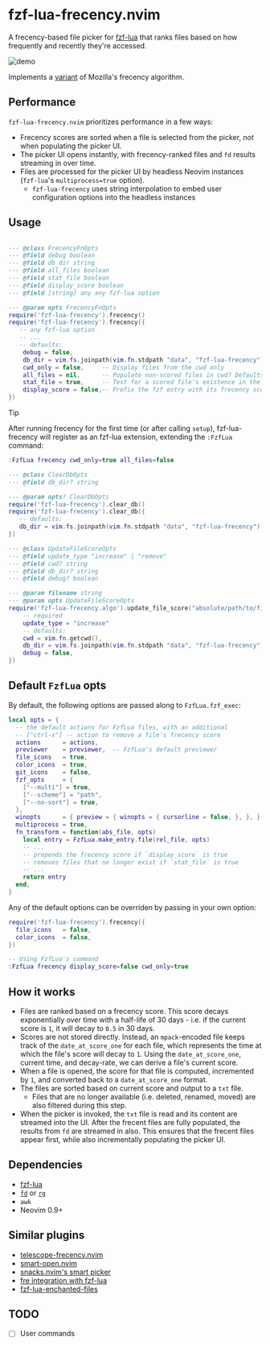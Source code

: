 # fzf-lua-frecency.nvim

A frecency-based file picker for [fzf-lua](https://github.com/ibhagwan/fzf-lua) that ranks files based on how frequently and recently they're accessed.

![demo](https://elanmed.dev/nvim-plugins/fzf-lua-frecency.png)

Implements a [variant](https://wiki.mozilla.org/User:Jesse/NewFrecency) of Mozilla's frecency algorithm.

## Performance
`fzf-lua-frecency.nvim` prioritizes performance in a few ways:

- Frecency scores are sorted when a file is selected from the picker, _not_ when populating the picker UI.
- The picker UI opens instantly, with frecency-ranked files and `fd` results streaming in over time.
- Files are processed for the picker UI by headless Neovim instances (`fzf-lua`'s `multiprocess=true` option). 
  - `fzf-lua-frecency` uses string interpolation to embed user configuration options into the headless instances

## Usage

```lua

--- @class FrecencyFnOpts
--- @field debug boolean
--- @field db_dir string
--- @field all_files boolean
--- @field stat_file boolean
--- @field display_score boolean
--- @field [string] any any fzf-lua option

--- @param opts FrecencyFnOpts
require('fzf-lua-frecency').frecency()
require('fzf-lua-frecency').frecency({
   -- any fzf-lua option
   -- ...
   -- defaults:
    debug = false,
    db_dir = vim.fs.joinpath(vim.fn.stdpath "data", "fzf-lua-frecency")),
    cwd_only = false,     -- Display files from the cwd only 
    all_files = nil,      -- Populate non-scored files in cwd? Defaults to `true` if `cwd_only=true`, else `false`
    stat_file = true,     -- Test for a scored file's existence in the file system
    display_score = false,-- Prefix the fzf entry with its frecency score
})
```

> [!TIP]
> After running frecency for the first time (or after calling `setup`), fzf-lua-frecency
> will register as an fzf-lua extension, extending the `:FzfLua` command:
> ```lua
> :FzfLua frecency cwd_only=true all_files=false
>```

```lua
--- @class ClearDbOpts
--- @field db_dir? string

--- @param opts? ClearDbOpts
require('fzf-lua-frecency').clear_db()
require('fzf-lua-frecency').clear_db({
   -- defaults:
   db_dir = vim.fs.joinpath(vim.fn.stdpath "data", "fzf-lua-frecency"))
})
```

```lua
--- @class UpdateFileScoreOpts
--- @field update_type "increase" | "remove"
--- @field cwd? string
--- @field db_dir? string
--- @field debug? boolean

--- @param filename string
--- @param opts UpdateFileScoreOpts
require('fzf-lua-frecency.algo').update_file_score("absolute/path/to/file", {
    -- required
    update_type = "increase" 
    -- defaults:
    cwd = vim.fn.getcwd(),
    db_dir = vim.fs.joinpath(vim.fn.stdpath "data", "fzf-lua-frecency")),
    debug = false,
})
```

## Default `FzfLua` opts

By default, the following options are passed along to `FzfLua.fzf_exec`:

```lua
local opts = {
  -- the default actions for FzfLua files, with an additional
  -- ["ctrl-x"] -- action to remove a file's frecency score
  actions      = actions,    
  previewer    = previewer,  -- FzfLua's default previewer
  file_icons   = true,
  color_icons  = true,
  git_icons    = false,
  fzf_opts     = {
    ["--multi"] = true,
    ["--scheme"] = "path",
    ["--no-sort"] = true,
  },
  winopts      = { preview = { winopts = { cursorline = false, }, }, },
  multiprocess = true,
  fn_transform = function(abs_file, opts)
    local entry = FzfLua.make_entry.file(rel_file, opts)
    -- ...
    -- prepends the frecency score if `display_score` is true
    -- removes files that no longer exist if `stat_file` is true
    -- ...
    return entry
  end,
}
```

Any of the default options can be overriden by passing in your own option:

```lua
require('fzf-lua-frecency').frecency({
  file_icons   = false,
  color_icons  = false,
})

-- Using FzfLua's command
:FzfLua frecency display_score=false cwd_only=true
```

## How it works
- Files are ranked based on a frecency score. This score decays exponentially over time with a half-life of 30 days - i.e. if the current score is `1`, it will decay to `0.5` in 30 days.
- Scores are not stored directly. Instead, an `mpack`-encoded file keeps track of the `date_at_score_one` for each file, which represents the time at which the file's score will decay to `1`. Using the `date_at_score_one`, current time, and decay-rate, we can derive a file's current score.
- When a file is opened, the score for that file is computed, incremented by `1`, and converted back to a `date_at_score_one` format.
- The files are sorted based on current score and output to a `txt` file.
  - Files that are no longer available (i.e. deleted, renamed, moved) are also filtered during this step.
- When the picker is invoked, the `txt` file is read and its content are streamed into the UI. After the frecent files are fully populated, the results from `fd` are streamed in also. This ensures that the frecent files appear first, while also incrementally populating the picker UI.

## Dependencies

- [fzf-lua](https://github.com/ibhagwan/fzf-lua)
- [`fd`](https://github.com/sharkdp/fd) or [`rg`](https://github.com/BurntSushi/ripgrep)
- `awk`
- Neovim 0.9+

## Similar plugins
- [telescope-frecency.nvim](https://github.com/nvim-telescope/telescope-frecency.nvim)
- [smart-open.nvim](https://github.com/danielfalk/smart-open.nvim)
- [snacks.nvim's smart picker](https://github.com/folke/snacks.nvim/blob/main/docs/picker.md#smart)
- [fre integration with fzf-lua](https://github.com/ibhagwan/fzf-lua/discussions/2174)
- [fzf-lua-enchanted-files](https://github.com/otavioschwanck/fzf-lua-enchanted-files)

## TODO
- [ ] User commands
